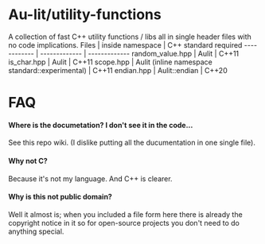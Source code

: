 # Au-lit/utility-functions
A collection of fast C++ utility functions / libs all in single header files with no code implications.
Files | inside namespace | C++ standard required
------------ | ------------- | -------------
random_value.hpp | Aulit | C++11
is_char.hpp | Aulit | C++11
scope.hpp | Aulit (inline namespace standard::experimental) | C++11
endian.hpp | Aulit::endian | C++20

# FAQ
#### Where is the documetation? I don't see it in the code...
See this repo wiki. (I dislike putting all the ducumentation in one single file).
#### Why not C?
Because it's not my language. And C++ is clearer.
#### Why is this not public domain?
Well it almost is; when you included a file form here there is already the copyright notice in it so for open-source projects you don't need to do anything special.
